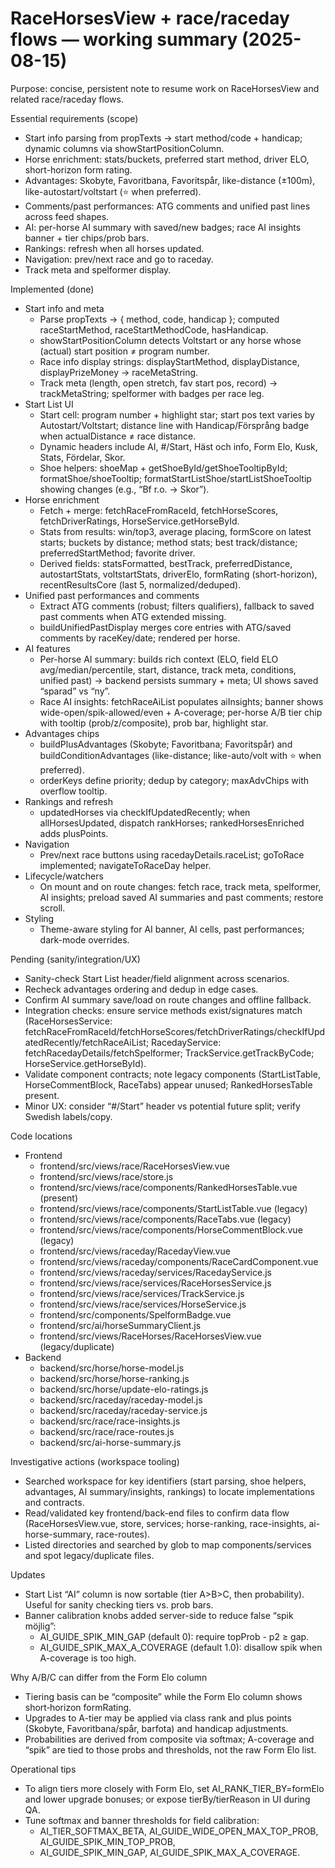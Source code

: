 # RaceHorsesView + race/raceday flows — working summary (2025-08-15)

Purpose: concise, persistent note to resume work on RaceHorsesView and related race/raceday flows.

Essential requirements (scope)
- Start info parsing from propTexts → start method/code + handicap; dynamic columns via showStartPositionColumn.
- Horse enrichment: stats/buckets, preferred start method, driver ELO, short-horizon form rating.
- Advantages: Skobyte, Favoritbana, Favoritspår, like-distance (±100m), like-autostart/voltstart (⭐ when preferred).
- Comments/past performances: ATG comments and unified past lines across feed shapes.
- AI: per-horse AI summary with saved/new badges; race AI insights banner + tier chips/prob bars.
- Rankings: refresh when all horses updated.
- Navigation: prev/next race and go to raceday.
- Track meta and spelformer display.

Implemented (done)
- Start info and meta
  - Parse propTexts → { method, code, handicap }; computed raceStartMethod, raceStartMethodCode, hasHandicap.
  - showStartPositionColumn detects Voltstart or any horse whose (actual) start position ≠ program number.
  - Race info display strings: displayStartMethod, displayDistance, displayPrizeMoney → raceMetaString.
  - Track meta (length, open stretch, fav start pos, record) → trackMetaString; spelformer with badges per race leg.
- Start List UI
  - Start cell: program number + highlight star; start pos text varies by Autostart/Voltstart; distance line with Handicap/Försprång badge when actualDistance ≠ race distance.
  - Dynamic headers include AI, #/Start, Häst och info, Form Elo, Kusk, Stats, Fördelar, Skor.
  - Shoe helpers: shoeMap + getShoeById/getShoeTooltipById; formatShoe/shoeTooltip; formatStartListShoe/startListShoeTooltip showing changes (e.g., “Bf r.o. → Skor”).
- Horse enrichment
  - Fetch + merge: fetchRaceFromRaceId, fetchHorseScores, fetchDriverRatings, HorseService.getHorseById.
  - Stats from results: win/top3, average placing, formScore on latest starts; buckets by distance; method stats; best track/distance; preferredStartMethod; favorite driver.
  - Derived fields: statsFormatted, bestTrack, preferredDistance, autostartStats, voltstartStats, driverElo, formRating (short-horizon), recentResultsCore (last 5, normalized/deduped).
- Unified past performances and comments
  - Extract ATG comments (robust; filters qualifiers), fallback to saved past comments when ATG extended missing.
  - buildUnifiedPastDisplay merges core entries with ATG/saved comments by raceKey/date; rendered per horse.
- AI features
  - Per-horse AI summary: builds rich context (ELO, field ELO avg/median/percentile, start, distance, track meta, conditions, unified past) → backend persists summary + meta; UI shows saved “sparad” vs “ny”.
  - Race AI insights: fetchRaceAiList populates aiInsights; banner shows wide-open/spik-allowed/even + A-coverage; per-horse A/B tier chip with tooltip (prob/z/composite), prob bar, highlight star.
- Advantages chips
  - buildPlusAdvantages (Skobyte; Favoritbana; Favoritspår) and buildConditionAdvantages (like-distance; like-auto/volt with ⭐ when preferred).
  - orderKeys define priority; dedup by category; maxAdvChips with overflow tooltip.
- Rankings and refresh
  - updatedHorses via checkIfUpdatedRecently; when allHorsesUpdated, dispatch rankHorses; rankedHorsesEnriched adds plusPoints.
- Navigation
  - Prev/next race buttons using racedayDetails.raceList; goToRace implemented; navigateToRaceDay helper.
- Lifecycle/watchers
  - On mount and on route changes: fetch race, track meta, spelformer, AI insights; preload saved AI summaries and past comments; restore scroll.
- Styling
  - Theme-aware styling for AI banner, AI cells, past performances; dark-mode overrides.

Pending (sanity/integration/UX)
- Sanity-check Start List header/field alignment across scenarios.
- Recheck advantages ordering and dedup in edge cases.
- Confirm AI summary save/load on route changes and offline fallback.
- Integration checks: ensure service methods exist/signatures match (RaceHorsesService: fetchRaceFromRaceId/fetchHorseScores/fetchDriverRatings/checkIfUpdatedRecently/fetchRaceAiList; RacedayService: fetchRacedayDetails/fetchSpelformer; TrackService.getTrackByCode; HorseService.getHorseById).
- Validate component contracts; note legacy components (StartListTable, HorseCommentBlock, RaceTabs) appear unused; RankedHorsesTable present.
- Minor UX: consider “#/Start” header vs potential future split; verify Swedish labels/copy.

Code locations
- Frontend
  - frontend/src/views/race/RaceHorsesView.vue
  - frontend/src/views/race/store.js
  - frontend/src/views/race/components/RankedHorsesTable.vue (present)
  - frontend/src/views/race/components/StartListTable.vue (legacy)
  - frontend/src/views/race/components/RaceTabs.vue (legacy)
  - frontend/src/views/race/components/HorseCommentBlock.vue (legacy)
  - frontend/src/views/raceday/RacedayView.vue
  - frontend/src/views/raceday/components/RaceCardComponent.vue
  - frontend/src/views/raceday/services/RacedayService.js
  - frontend/src/views/race/services/RaceHorsesService.js
  - frontend/src/views/race/services/TrackService.js
  - frontend/src/views/race/services/HorseService.js
  - frontend/src/components/SpelformBadge.vue
  - frontend/src/ai/horseSummaryClient.js
  - frontend/src/views/RaceHorses/RaceHorsesView.vue (legacy/duplicate)
- Backend
  - backend/src/horse/horse-model.js
  - backend/src/horse/horse-ranking.js
  - backend/src/horse/update-elo-ratings.js
  - backend/src/raceday/raceday-model.js
  - backend/src/raceday/raceday-service.js
  - backend/src/race/race-insights.js
  - backend/src/race/race-routes.js
  - backend/src/ai-horse-summary.js

Investigative actions (workspace tooling)
- Searched workspace for key identifiers (start parsing, shoe helpers, advantages, AI summary/insights, rankings) to locate implementations and contracts.
- Read/validated key frontend/back-end files to confirm data flow (RaceHorsesView.vue, store, services; horse-ranking, race-insights, ai-horse-summary, race-routes).
- Listed directories and searched by glob to map components/services and spot legacy/duplicate files.

<!-- Additions 2025-08-15: AI sort + banner calibration -->

Updates
- Start List “AI” column is now sortable (tier A>B>C, then probability). Useful for sanity checking tiers vs. prob bars.
- Banner calibration knobs added server-side to reduce false “spik möjlig”:
  - AI_GUIDE_SPIK_MIN_GAP (default 0): require topProb - p2 ≥ gap.
  - AI_GUIDE_SPIK_MAX_A_COVERAGE (default 1.0): disallow spik when A-coverage is too high.

Why A/B/C can differ from the Form Elo column
- Tiering basis can be “composite” while the Form Elo column shows short‑horizon formRating.
- Upgrades to A-tier may be applied via class rank and plus points (Skobyte, Favoritbana/spår, barfota) and handicap adjustments.
- Probabilities are derived from composite via softmax; A-coverage and “spik” are tied to those probs and thresholds, not the raw Form Elo list.

Operational tips
- To align tiers more closely with Form Elo, set AI_RANK_TIER_BY=formElo and lower upgrade bonuses; or expose tierBy/tierReason in UI during QA.
- Tune softmax and banner thresholds for field calibration:
  - AI_TIER_SOFTMAX_BETA, AI_GUIDE_WIDE_OPEN_MAX_TOP_PROB, AI_GUIDE_SPIK_MIN_TOP_PROB,
  - AI_GUIDE_SPIK_MIN_GAP, AI_GUIDE_SPIK_MAX_A_COVERAGE.
